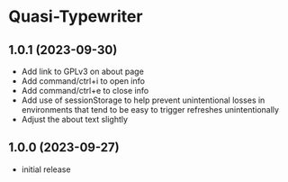 Quasi-Typewriter
================


1.0.1 (2023-09-30)
------------------

- Add link to GPLv3 on about page
- Add command/ctrl+i to open info
- Add command/ctrl+e to close info
- Add use of sessionStorage to help prevent unintentional losses in environments
  that tend to be easy to trigger refreshes unintentionally
- Adjust the about text slightly

1.0.0 (2023-09-27)
------------------

- initial release
